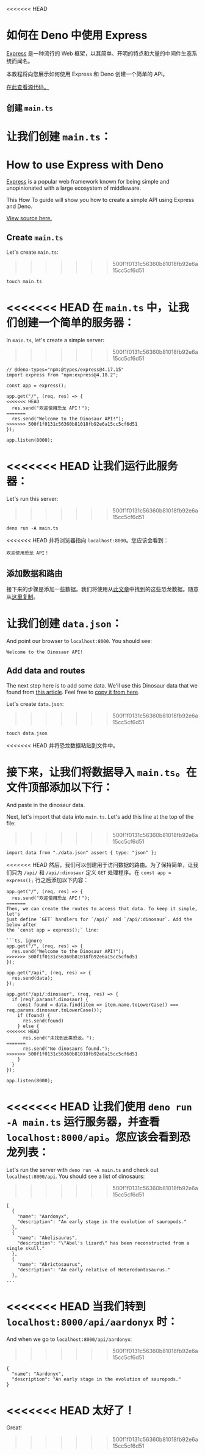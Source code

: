 <<<<<<< HEAD
# 如何在 Deno 中使用 Express

[Express](https://expressjs.com/) 是一种流行的 Web
框架，以其简单、开明的特点和大量的中间件生态系统而闻名。

本教程将向您展示如何使用 Express 和 Deno 创建一个简单的 API。

[在此查看源代码。](https://github.com/denoland/examples/tree/main/with-express)

## 创建 `main.ts`

让我们创建 `main.ts`：
=======
# How to use Express with Deno

[Express](https://expressjs.com/) is a popular web framework known for being
simple and unopinionated with a large ecosystem of middleware.

This How To guide will show you how to create a simple API using Express and
Deno.

[View source here.](https://github.com/denoland/examples/tree/main/with-express)

## Create `main.ts`

Let's create `main.ts`:
>>>>>>> 500f1f0131c56360b81018fb92e6a15cc5cf6d51

```
touch main.ts
```

<<<<<<< HEAD
在 `main.ts` 中，让我们创建一个简单的服务器：
=======
In `main.ts`, let's create a simple server:
>>>>>>> 500f1f0131c56360b81018fb92e6a15cc5cf6d51

```ts, ignore
// @deno-types="npm:@types/express@4.17.15"
import express from "npm:express@4.18.2";

const app = express();

app.get("/", (req, res) => {
<<<<<<< HEAD
  res.send("欢迎使用恐龙 API！");
=======
  res.send("Welcome to the Dinosaur API!");
>>>>>>> 500f1f0131c56360b81018fb92e6a15cc5cf6d51
});

app.listen(8000);
```

<<<<<<< HEAD
让我们运行此服务器：
=======
Let's run this server:
>>>>>>> 500f1f0131c56360b81018fb92e6a15cc5cf6d51

```
deno run -A main.ts
```

<<<<<<< HEAD
并将浏览器指向 `localhost:8000`。您应该会看到：

```
欢迎使用恐龙 API！
```

## 添加数据和路由

接下来的步骤是添加一些数据。我们将使用从[此文章](https://www.thoughtco.com/dinosaurs-a-to-z-1093748)中找到的这些恐龙数据。随意从[这里复制](https://github.com/denoland/examples/blob/main/with-express/data.json)。

让我们创建 `data.json`：
=======
And point our browser to `localhost:8000`. You should see:

```
Welcome to the Dinosaur API!
```

## Add data and routes

The next step here is to add some data. We'll use this Dinosaur data that we
found from [this article](https://www.thoughtco.com/dinosaurs-a-to-z-1093748).
Feel free to
[copy it from here](https://github.com/denoland/examples/blob/main/with-express/data.json).

Let's create `data.json`:
>>>>>>> 500f1f0131c56360b81018fb92e6a15cc5cf6d51

```
touch data.json
```

<<<<<<< HEAD
并将恐龙数据粘贴到文件中。

接下来，让我们将数据导入 `main.ts`。在文件顶部添加以下行：
=======
And paste in the dinosaur data.

Next, let's import that data into `main.ts`. Let's add this line at the top of
the file:
>>>>>>> 500f1f0131c56360b81018fb92e6a15cc5cf6d51

```ts, ignore
import data from "./data.json" assert { type: "json" };
```

<<<<<<< HEAD
然后，我们可以创建用于访问数据的路由。为了保持简单，让我们只为 `/api/` 和
`/api/:dinosaur` 定义 `GET` 处理程序。在 `const app = express();`
行之后添加以下内容：

```ts, ignore
app.get("/", (req, res) => {
  res.send("欢迎使用恐龙 API！");
=======
Then, we can create the routes to access that data. To keep it simple, let's
just define `GET` handlers for `/api/` and `/api/:dinosaur`. Add the below after
the `const app = express();` line:

```ts, ignore
app.get("/", (req, res) => {
  res.send("Welcome to the Dinosaur API!");
>>>>>>> 500f1f0131c56360b81018fb92e6a15cc5cf6d51
});

app.get("/api", (req, res) => {
  res.send(data);
});

app.get("/api/:dinosaur", (req, res) => {
  if (req?.params?.dinosaur) {
    const found = data.find(item => item.name.toLowerCase() === req.params.dinosaur.toLowerCase());
    if (found) {
      res.send(found)
    } else {
<<<<<<< HEAD
      res.send("未找到此类恐龙。");
=======
      res.send("No dinosaurs found.");
>>>>>>> 500f1f0131c56360b81018fb92e6a15cc5cf6d51
    }
  }
});

app.listen(8000);
```

<<<<<<< HEAD
让我们使用 `deno run -A main.ts` 运行服务器，并查看
`localhost:8000/api`。您应该会看到恐龙列表：
=======
Let's run the server with `deno run -A main.ts` and check out
`localhost:8000/api`. You should see a list of dinosaurs:
>>>>>>> 500f1f0131c56360b81018fb92e6a15cc5cf6d51

```json, ignore
[
  {
    "name": "Aardonyx",
    "description": "An early stage in the evolution of sauropods."
  },
  {
    "name": "Abelisaurus",
    "description": "\"Abel's lizard\" has been reconstructed from a single skull."
  },
  {
    "name": "Abrictosaurus",
    "description": "An early relative of Heterodontosaurus."
  },
...
```

<<<<<<< HEAD
当我们转到 `localhost:8000/api/aardonyx` 时：
=======
And when we go to `localhost:8000/api/aardonyx`:
>>>>>>> 500f1f0131c56360b81018fb92e6a15cc5cf6d51

```json, ignore
{
  "name": "Aardonyx",
  "description": "An early stage in the evolution of sauropods."
}
```

<<<<<<< HEAD
太好了！
=======
Great!
>>>>>>> 500f1f0131c56360b81018fb92e6a15cc5cf6d51
